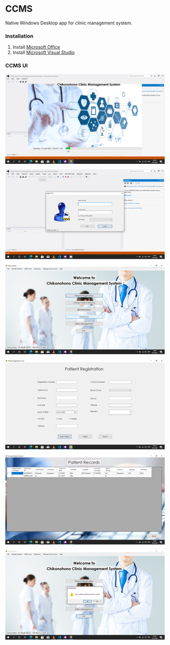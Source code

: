 # CCMS
Native Windows Desktop app for clinic management system.

### Installation
1. Install [Microsoft Office](https://www.office.com/)
2. Install [Microsoft Visual Studio](https://visualstudio.microsoft.com/)

### CCMS UI
![UI](src/1.png)

![UI](src/2.png)

![UI](src/3.png)

![UI](src/4.png)

![UI](src/5.png)

![UI](src/6.png)


